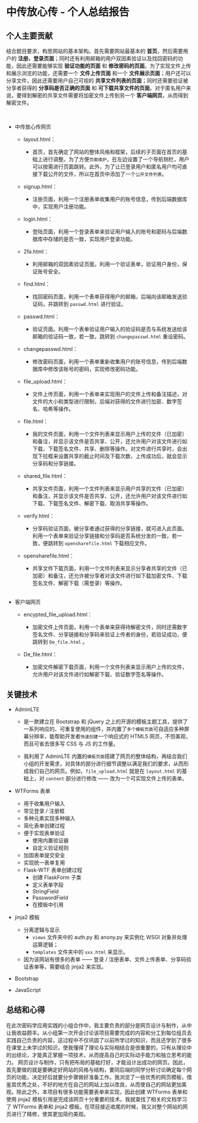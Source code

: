 # 中传放心传 - 个人总结报告

## 个人主要贡献

 结合题目要求，构思网站的基本架构。首先需要网站最基本的 **首页**，然后需要用户的 **注册、登录页面**；同时还有利用邮箱的用户双因素验证以及找回密码的功能，因此还需要能够实现 **验证功能的页面** 和 **修改密码的页面**。为了实现文件上传和展示浏览的功能，还需要一个 **文件上传页面** 和一个 **文件展示页面**；用户还可以分享文件，因此还需要用户自己可视的 **共享文件列表的页面**；同时还需要验证被分享者获得的 **分享码是否正确的页面** 和 **可下载共享文件的页面**。对于匿名用户来说，要得到解密的共享文件需要将加密文件上传到另一个 **客户端网页**，从而得到解密文件。

<br>

- 中传放心传网页
    - layout.html：
        - 首页，首先确定了网站的整体风格和框架，后续的子页面在首页的基础上进行调整。为了方便`页面维护`，在左边设置了一个导航侧栏，用户可以按需进行页面跳转。此外，为了让已登录用户和匿名用户均可直接下载公开的文件，所以在首页中添加了一个`公开文件列表`。

    - signup.html：
        - 注册页面，利用一个注册表单收集用户的账号信息，传到后端数据库中，实现用户注册功能。  

    - login.html：
        - 登陆页面，利用一个登录表单来验证用户输入的账号和密码与后端数据库中存储的是否一致，实现用户登录功能。

    - 2fa.html：
        - 利用邮箱的双因素验证页面，利用一个验证表单，验证用户身份，保证账号安全。

    - find.html：
        - 找回密码页面，利用一个表单获得用户的邮箱，后端向该邮箱发送验证码，并跳转到 `passwd.html` 进行验证。

    - passwd.html：
        - 验证页面。利用一个表单验证用户输入的验证码是否与系统发送给该邮箱的验证码一致，若一致，跳转到 `changepasswd.html` 重设密码。

    - changepasswd.html：
        - 修改密码页面，利用一个表单重新收集用户的账号信息，传到后端数据库中修改该账号的密码，实现修改密码功能。

    - file_upload.html：
        - 文件上传页面，利用一个表单来实现用户的文件上传和备注描述，对文件的大小和类型进行限制，后端对获得的文件进行加密、数字签名、哈希等操作。

    - file.html：
        - 我的文件页面，利用一个文件列表来显示用户上传的文件（已加密）和备注，并显示该文件是否共享、公开，还允许用户对该文件进行如下载、下载签名文件、共享、删除等操作。对文件进行共享时，会出现下拉框来设置共享的截止时间及下载次数，上传成功后，就会显示分享码和分享链接。

    - shared_file.html：
        - 共享文件页面，利用一个文件列表来显示用户共享的文件（已加密）和备注，并显示该文件是否共享、公开，还允许用户对该文件进行如下载、下载签名文件、解密下载、取消共享等操作。

    - verify.html：
        - 分享码验证页面，被分享者通过获得的分享链接，就可进入此页面。利用一个表单来验证分享链接和分享码是否系统分发的一致，若一致，便跳转到 `opensharefile.html` 下载相应文件。
    
    
    - opensharefile.html：
        - 共享文件下载页面，利用一个文件列表来显示分享者共享的文件（已加密）和备注，还允许被分享者对该文件进行如下载加密文件、下载签名文件、解密下载（需登录）等操作。
    
    <br>

- 客户端网页
     
    - encypted_file_upload.html：
        - 加密文件上传页面，利用一个表单来获得待解密文件，同时还需数字签名文件、分享链接和分享码来验证上传者的身份，若验证成功，便跳转到 `De_file.html` 。

    - De_file.html：
        - 加密文件解密下载页面，利用一个文件列表来显示用户上传的文件，允许用户对该文件进行如解密下载、验证数字签名等操作。


## 关键技术

- AdminLTE

    - 是一款建立在 Bootstrap 和 jQuery 之上的开源的模板主题工具，提供了一系列响应的、可重复使用的组件，并内置了`多个模板页面`可自适应多种屏幕分辨率，能帮助开发者`快速创建`一个响应式的 HTML5 网页，不但美观，而且可省去很多写 CSS 与 JS 的工作量。

    - 我利用了 AdminLTE 内置的`模板页面`搭建了网页的整体结构，再结合我们小组的开发需求，对具体的部分进行细节调整以满足我们的要求，从而形成我们自己的网页。例如，`file_upload.html` 就是在 `layout.html` 的基础上，对 `content` 部分进行修改 —— 改为一个可实现文件上传的表单。

- WTForms 表单
    - 用于收集用户输入
    - 常见登录 / 注册框
    - 多种元素实现多种输入
    - 简化表单创建过程
    - 便于实现表单验证
        - 使用内置验证器
        - 自定义验证规则
    - 加固表单提交安全
    - 实现统一表单复用
    - Flask-WTF 表单创建过程
        - 创建 FlaskForm 子类
        - 定义表单字段
        - StringField
        - PasswordField
        - 在模板中引用

- jinja2 模板

    - 分离逻辑与显示
        -  `views` 文件夹中的 auth.py 和 anony.py 来实例化 WSGI 对象并处理运算逻辑；
        - `templates` 文件夹中的 `xxx.html` 来显示。
    - 因为该网站有很多的表单 —— 登录 / 注册表单、文件上传表单、分享码验证表单等，需要结合 jinja2 来实现。

- Bootstrap
    
- JavaScript
    

## 总结和心得
    
 在此次密码学应用实践的小组合作中，我主要负责的部分是网页设计与制作，从中让我收益颇丰。从小组第一次开会讨论该项目需要完成的内容和分工到每位组员去实践自己负责的内容，这过程中不仅巩固了以前所学过的知识，而且还学到了很多在课堂上未学过的知识，使我懂得了理论与实际相结合是很重要的，只有从理论中的出结论，才能真正掌握一项技术，从而提高自己的实际动手能力和独立思考的能力。
 网页设计与制作，只有把布局的基础打好，才能设计出成功的网页。因此，首先要做的就是要确定好网站的风格与结构，要同后端的同学分析讨论确定每个网页的功能，决定好后就要分步骤做好准备工作。我浏览了一些优秀的网页模板，借鉴其优秀之处，不好的地方在自己的网站上加以改良，从而使自己的网站更加美观。除此之外，本项目有很多功能需要表单来实现，因此创建 WTForms 表单和使用 jinja2 模板引用是完成该网页十分重要的技术。我就查找了相关的文档学习了 WTForms 表单和 jinja2 模板。在项目接近收尾的时候，我又对整个网站的网页进行了精修，使其更加简约美观。